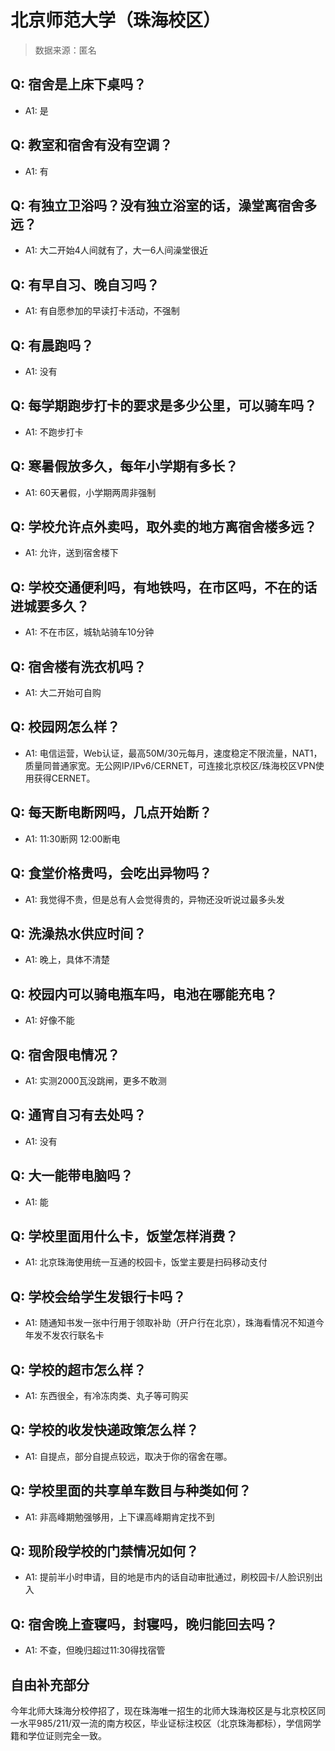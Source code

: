 # 北京师范大学（珠海校区）

> 数据来源：匿名

## Q: 宿舍是上床下桌吗？

- A1: 是

## Q: 教室和宿舍有没有空调？

- A1: 有

## Q: 有独立卫浴吗？没有独立浴室的话，澡堂离宿舍多远？

- A1: 大二开始4人间就有了，大一6人间澡堂很近

## Q: 有早自习、晚自习吗？

- A1: 有自愿参加的早读打卡活动，不强制

## Q: 有晨跑吗？

- A1: 没有

## Q: 每学期跑步打卡的要求是多少公里，可以骑车吗？

- A1: 不跑步打卡

## Q: 寒暑假放多久，每年小学期有多长？

- A1: 60天暑假，小学期两周非强制

## Q: 学校允许点外卖吗，取外卖的地方离宿舍楼多远？

- A1: 允许，送到宿舍楼下

## Q: 学校交通便利吗，有地铁吗，在市区吗，不在的话进城要多久？

- A1: 不在市区，城轨站骑车10分钟

## Q: 宿舍楼有洗衣机吗？

- A1: 大二开始可自购

## Q: 校园网怎么样？

- A1: 电信运营，Web认证，最高50M/30元每月，速度稳定不限流量，NAT1，质量同普通家宽。无公网IP/IPv6/CERNET，可连接北京校区/珠海校区VPN使用获得CERNET。

## Q: 每天断电断网吗，几点开始断？

- A1: 11:30断网 12:00断电

## Q: 食堂价格贵吗，会吃出异物吗？

- A1: 我觉得不贵，但是总有人会觉得贵的，异物还没听说过最多头发

## Q: 洗澡热水供应时间？

- A1: 晚上，具体不清楚

## Q: 校园内可以骑电瓶车吗，电池在哪能充电？

- A1: 好像不能

## Q: 宿舍限电情况？

- A1: 实测2000瓦没跳闸，更多不敢测

## Q: 通宵自习有去处吗？

- A1: 没有

## Q: 大一能带电脑吗？

- A1: 能

## Q: 学校里面用什么卡，饭堂怎样消费？

- A1: 北京珠海使用统一互通的校园卡，饭堂主要是扫码移动支付

## Q: 学校会给学生发银行卡吗？

- A1: 随通知书发一张中行用于领取补助（开户行在北京），珠海看情况不知道今年发不发农行联名卡

## Q: 学校的超市怎么样？

- A1: 东西很全，有冷冻肉类、丸子等可购买

## Q: 学校的收发快递政策怎么样？

- A1: 自提点，部分自提点较远，取决于你的宿舍在哪。

## Q: 学校里面的共享单车数目与种类如何？

- A1: 非高峰期勉强够用，上下课高峰期肯定找不到

## Q: 现阶段学校的门禁情况如何？

- A1: 提前半小时申请，目的地是市内的话自动审批通过，刷校园卡/人脸识别出入

## Q: 宿舍晚上查寝吗，封寝吗，晚归能回去吗？

- A1: 不查，但晚归超过11:30得找宿管

## 自由补充部分

今年北师大珠海分校停招了，现在珠海唯一招生的北师大珠海校区是与北京校区同一水平985/211/双一流的南方校区，毕业证标注校区（北京珠海都标），学信网学籍和学位证则完全一致。